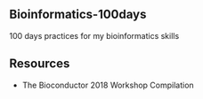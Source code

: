 ## Bioinformatics-100days
100 days practices for my bioinformatics skills

## Resources
+ The Bioconductor 2018 Workshop Compilation


